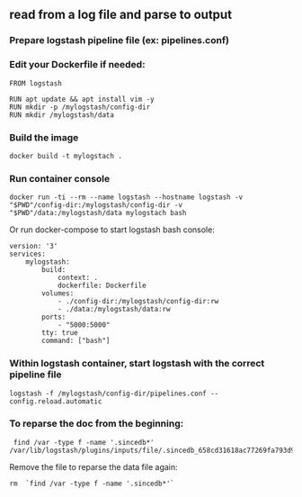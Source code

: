 
## read from a log file and parse to output

### Prepare logstash pipeline file (ex: pipelines.conf)
### Edit your Dockerfile if needed:

    FROM logstash
    
    RUN apt update && apt install vim -y
    RUN mkdir -p /mylogstash/config-dir
    RUN mkdir /mylogstash/data
    

### Build the image

    docker build -t mylogstach .

### Run container console 

    docker run -ti --rm --name logstash --hostname logstash -v "$PWD"/config-dir:/mylogstash/config-dir -v "$PWD"/data:/mylogstash/data mylogstach bash

Or run docker-compose to start logstash bash console:

    version: '3'
    services:
        mylogstash:
            build:
                context: .
                dockerfile: Dockerfile
            volumes:
                - ./config-dir:/mylogstash/config-dir:rw
                - ./data:/mylogstash/data:rw
            ports:
                - "5000:5000"
            tty: true
            command: ["bash"]


### Within logstash container, start logstash with the correct pipeline file

    logstash -f /mylogstash/config-dir/pipelines.conf --config.reload.automatic

### To reparse the doc from the beginning:
     find /var -type f -name '.sincedb*'
    /var/lib/logstash/plugins/inputs/file/.sincedb_658cd31618ac77269fa793d90b42085f

Remove the file to reparse the data file again:
    
    rm  `find /var -type f -name '.sincedb*'`


